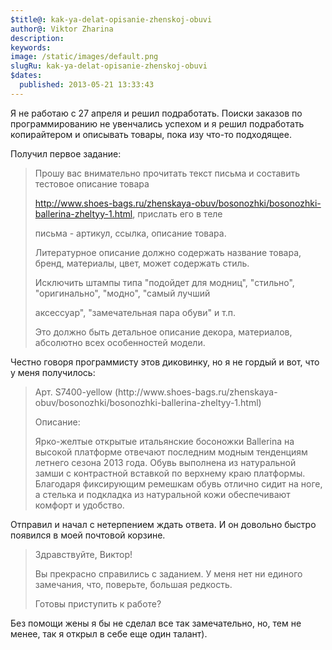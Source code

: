 ```yaml
---
$title@: kak-ya-delat-opisanie-zhenskoj-obuvi
author@: Viktor Zharina
description: 
keywords: 
image: /static/images/default.png
slugRu: kak-ya-delat-opisanie-zhenskoj-obuvi
$dates:
  published: 2013-05-21 13:33:43
---
```

Я не работаю с 27 апреля и решил подработать. Поиски заказов по программированию не увенчались успехом и я решил подработать копирайтером и описывать товары, пока изу что-то подходящее.

Получил первое задание:

<blockquote>Прошу вас внимательно прочитать текст письма и составить тестовое описание товара

http://www.shoes-bags.ru/zhenskaya-obuv/bosonozhki/bosonozhki-ballerina-zheltyy-1.html, прислать его в теле

письма - артикул, ссылка, описание товара.

Литературное описание должно содержать название товара, бренд, материалы, цвет, может содержать стиль.

Исключить штампы типа "подойдет для модниц", "стильно", "оригинально", "модно", "самый лучший

аксессуар", "замечательная пара обуви" и т.п.

Это должно быть детальное описание декора, материалов, абсолютно всех особенностей модели.</blockquote>



Честно говоря программисту этов диковинку, но я не гордый и вот, что у меня получилось:

<blockquote>Арт. S7400-yellow (http://www.shoes-bags.ru/zhenskaya-obuv/bosonozhki/bosonozhki-ballerina-zheltyy-1.html)

Описание:

Ярко-желтые открытые итальянские босоножки Ballerina на высокой платформе отвечают последним модным тенденциям летнего сезона 2013 года. Обувь выполнена из натуральной замши с контрастной вставкой по верхнему краю платформы. Благодаря фиксирующим ремешкам обувь отлично сидит на ноге, а стелька и подкладка из натуральной кожи обеспечивают комфорт и удобство.

</blockquote>



Отправил и начал с нетерпением ждать ответа. И он довольно быстро появился в моей почтовой корзине.

<!--more-->

<blockquote>Здравствуйте, Виктор!

Вы прекрасно справились с заданием. У меня нет ни единого замечания, что, поверьте, большая редкость.

Готовы приступить к работе?</blockquote>


Без помощи жены я бы не сделал все так замечательно, но, тем не менее, так я открыл в себе еще один талант).